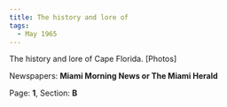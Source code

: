```yaml
---  
title: The history and lore of  
tags:  
  - May 1965  
---  
```

  
The history and lore of Cape Florida. [Photos]  
  
Newspapers: **Miami Morning News or The Miami Herald**  
  
Page: **1**, Section: **B** 
